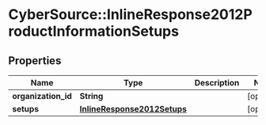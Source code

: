 # CyberSource::InlineResponse2012ProductInformationSetups

## Properties
Name | Type | Description | Notes
------------ | ------------- | ------------- | -------------
**organization_id** | **String** |  | [optional] 
**setups** | [**InlineResponse2012Setups**](InlineResponse2012Setups.md) |  | [optional] 


